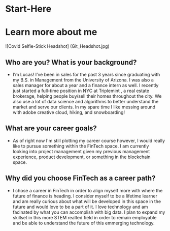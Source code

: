 # Start-Here
# Learn more about me

![Covid Selfie-Stick Headshot] (Git_Headshot.jpg)


## **Who are you? What is your background?**

* I’m Lucas! I’ve been in sales for the past 3 years since graduating with my B.S. in Management from the University of Arizona. I was also a sales manager for about a year and a finance intern as well. I recently just started a full-time position in NYC at Triplemint , a real estate brokerage, helping people buy/sell their homes throughout the city. We also use a lot of data science and algorithms to better understand the market and serve our clients. In my spare time I like messing around with adobe creative cloud, hiking, and snowboarding!

## **What are your career goals?**

* As of right now I'm still plotting my career course however, I would really like to pursue something within the FinTech space. I am currently looking into project management given my previous management experience, product development, or something in the blockchain space. 

## **Why did you choose FinTech as a career path?**

* I chose a career in FinTech in order to align myself more with where the future of finance is heading. I consider myself to be a lifetime learner and am really curious about what will be developed in this space in the future and would love to be a part of it. I love technology and am facinated by what you can accomplish with big data. I plan to expand my skillset in this more STEM realted field in order to remain employable and be able to understand the future of this emmerging technology. 

